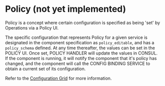 
# Policy (not yet implemented)

Policy is a concept where certain configuration is specified as being 'set' by Operations via a Policy UI. 

The specific configuration that represents Policy for a given service is designated in the component specification as `policy_editable`, and has a `policy_schema` defined. At any time thereafter, the values can be set in the POLICY UI. Once set, POLICY HANDLER will update the values in CONSUL. If the component is running, it will notify the component that it's policy has changed, and the component will call the CONFIG BINDING SERVICE to obtain a current set of its configuration. 

Refer to the [Configuration Grid](/components/component-specification/configuration-grid) for more information.
